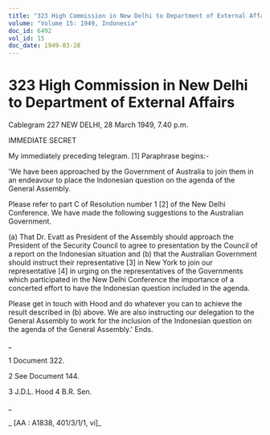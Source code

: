 ```yaml
---
title: "323 High Commission in New Delhi to Department of External Affairs"
volume: "Volume 15: 1949, Indonesia"
doc_id: 6492
vol_id: 15
doc_date: 1949-03-28
---
```


# 323 High Commission in New Delhi to Department of External Affairs

Cablegram 227 NEW DELHI, 28 March 1949, 7.40 p.m.

IMMEDIATE SECRET

My immediately preceding telegram. [1] Paraphrase begins:-

'We have been approached by the Government of Australia to join them in an endeavour to place the Indonesian question on the agenda of the General Assembly.

Please refer to part C of Resolution number 1 [2] of the New Delhi Conference. We have made the following suggestions to the Australian Government.

(a) That Dr. Evatt as President of the Assembly should approach the President of the Security Council to agree to presentation by the Council of a report on the Indonesian situation and (b) that the Australian Government should instruct their representative [3] in New York to join our representative [4] in urging on the representatives of the Governments which participated in the New Delhi Conference the importance of a concerted effort to have the Indonesian question included in the agenda.

Please get in touch with Hood and do whatever you can to achieve the result described in (b) above. We are also instructing our delegation to the General Assembly to work for the inclusion of the Indonesian question on the agenda of the General Assembly.' Ends.

_

1 Document 322.

2 See Document 144.

3 J.D.L. Hood 4 B.R. Sen.

_

_ [AA : A1838, 401/3/1/1, vi]_
